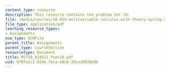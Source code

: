 ```yaml
---
content_type: resource
description: This resource contains the problem set 10.
file: /media/courses/18-024-multivariable-calculus-with-theory-spring-2011/070fa1c1024efecae8c639caa5618e06_MIT18_024S11_Pset10.pdf
file_type: application/pdf
learning_resource_types:
- Assignments
ocw_type: OCWFile
parent_title: Assignments
parent_type: CourseSection
resourcetype: Document
title: MIT18_024S11_Pset10.pdf
uid: 070fa1c1-024e-feca-e8c6-39caa5618e06
---
```

